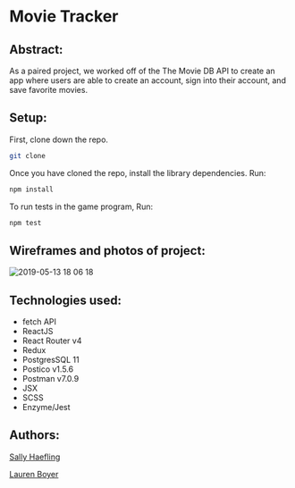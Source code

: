 # Movie Tracker

## Abstract:

As a paired project, we worked off of the The Movie DB API to create an app where users are able to create an account, sign into their account, and save favorite movies.


## Setup:

First, clone down the repo.

```bash
git clone 
```

Once you have cloned the repo, install the library dependencies. Run:

```bash
npm install
```
To run tests in the game program, Run:
```bash
npm test
```

## Wireframes and photos of project:

![2019-05-13 18 06 18](https://user-images.githubusercontent.com/40863560/57661878-ff9e5480-75a9-11e9-8da7-b65f6bcce694.gif)


## Technologies used:

* fetch API
* ReactJS 
* React Router v4
* Redux 
* PostgresSQL 11
* Postico v1.5.6
* Postman v7.0.9
* JSX 
* SCSS
* Enzyme/Jest

## Authors:

[Sally Haefling](https://github.com/SallyHaefling)

[Lauren Boyer](https://github.com/lboyer4)
